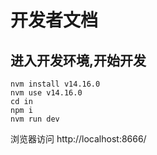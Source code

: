 # 开发者文档

## 进入开发环境,开始开发

```
nvm install v14.16.0
nvm use v14.16.0
cd in
npm i
nvm run dev
```

浏览器访问 http://localhost:8666/